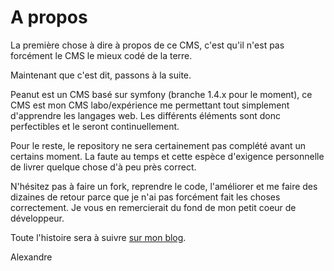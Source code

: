 # A propos #

La première chose à dire à propos de ce CMS, c'est qu'il n'est pas forcément le CMS le mieux codé de la terre.

Maintenant que c'est dit, passons à la suite.

Peanut est un CMS basé sur symfony (branche 1.4.x pour le moment), ce CMS est mon CMS labo/expérience me permettant tout simplement d'apprendre les langages web. Les différents éléments sont donc perfectibles et le seront continuellement.

Pour le reste, le repository ne sera certainement pas complété avant un certains moment. La faute au temps et cette espèce d'exigence personnelle de livrer quelque chose d'à peu près correct.

N'hésitez pas à faire un fork, reprendre le code, l'améliorer et me faire des dizaines de retour parce que je n'ai pas forcément fait les choses correctement. Je vous en remercierait du fond de mon petit coeur de développeur.

Toute l'histoire sera à suivre [sur mon blog](http://dev.pockyworld.com "mon devblog").

Alexandre
